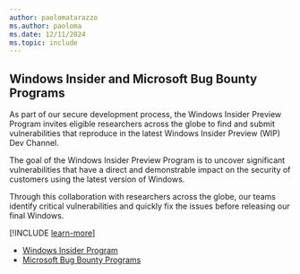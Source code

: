 ```yaml
---
author: paolomatarazzo
ms.author: paoloma
ms.date: 12/11/2024
ms.topic: include
---
```


## Windows Insider and Microsoft Bug Bounty Programs

As part of our secure development process, the Windows Insider Preview Program invites eligible researchers across the globe to find and submit vulnerabilities that reproduce in the latest Windows Insider Preview (WIP) Dev Channel.

The goal of the Windows Insider Preview Program is to uncover significant vulnerabilities that have a direct and demonstrable impact on the security of customers using the latest version of Windows.

Through this collaboration with researchers across the globe, our teams identify critical vulnerabilities and quickly fix the issues before releasing our final Windows.

[!INCLUDE [learn-more](learn-more.md)]

- [Windows Insider Program](/windows-insider/get-started)
- [Microsoft Bug Bounty Programs](https://www.microsoft.com/msrc/bounty)
